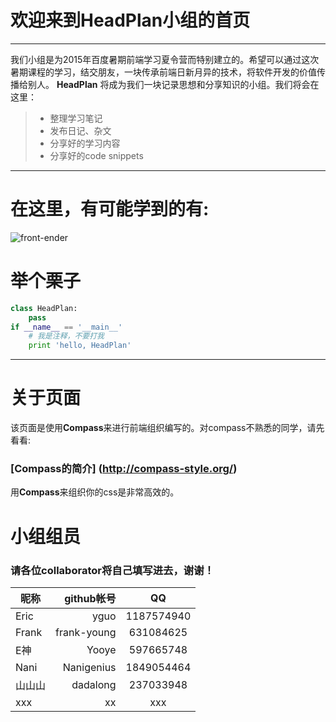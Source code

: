 # 欢迎来到HeadPlan小组的首页

------

我们小组是为2015年百度暑期前端学习夏令营而特别建立的。希望可以通过这次暑期课程的学习，结交朋友，一块传承前端日新月异的技术，将软件开发的价值传播给别人。 **HeadPlan** 将成为我们一块记录思想和分享知识的小组。我们将会在这里：


> * 整理学习笔记
> * 发布日记、杂文
> * 分享好的学习内容
> * 分享好的code snippets

------

# 在这里，有可能学到的有:

![front-ender](http://headplan.github.io/img/front-ender.png)

# 举个栗子

```python
class HeadPlan:
    pass
if __name__ == '__main__'
    # 我是注释，不要打我
    print 'hello, HeadPlan'
```


------

# 关于页面

该页面是使用**Compass**来进行前端组织编写的。对compass不熟悉的同学，请先看看:

### [Compass的简介] (http://compass-style.org/)

用**Compass**来组织你的css是非常高效的。

# 小组组员

### 请各位collaborator将自己填写进去，谢谢！


| 昵称        |  github帐号  |  QQ  |
| --------   | -----:  | :----:  |
| Eric     | yguo |   1187574940     |
| Frank        |   frank-young   |   631084625   |
| E神        |    Yooye    | 597665748  |
| Nani     | Nanigenius | 1849054464 |
| 山山山    | dadalong | 237033948 |
| xxx        |    xx    |  xxx  |
